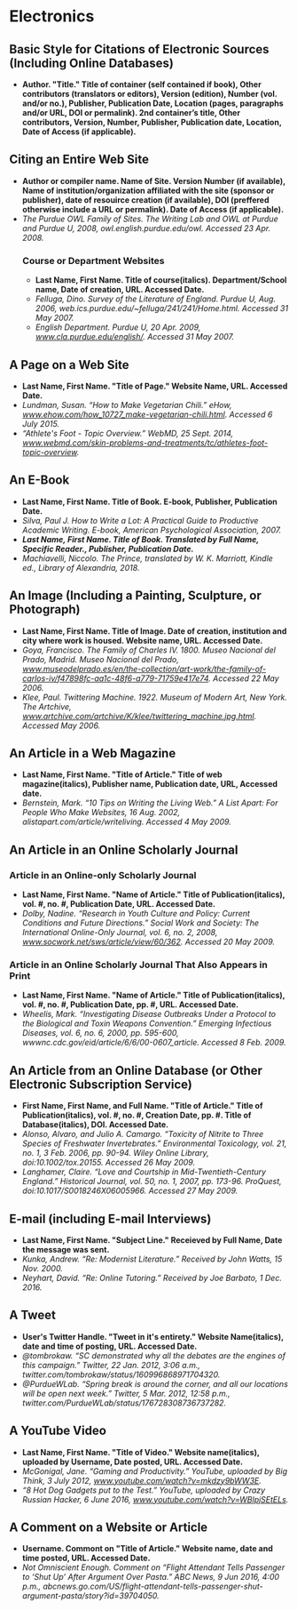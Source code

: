 
# Electronics

## Basic Style for Citations of Electronic Sources (Including Online Databases)
* **Author. "Title." Title of container (self contained if book), Other contributors (translators or editors), Version (edition), Number (vol. and/or no.), Publisher, Publication Date, Location (pages, paragraphs and/or URL, DOI or permalink). 2nd container’s title, Other contributors, Version, Number, Publisher, Publication date, Location, Date of Access (if applicable).**

## Citing an Entire Web Site
* **Author or compiler name. Name of Site. Version Number (if available), Name of institution/organization affiliated with the site (sponsor or publisher), date of resouirce creation (if available), DOI (preffered otherwise include a URL or permalink). Date of Access (if applicable).**
* *The Purdue OWL Family of Sites. The Writing Lab and OWL at Purdue and Purdue U, 2008, owl.english.purdue.edu/owl. Accessed 23 Apr. 2008.*
  ### Course or Department Websites
  * **Last Name, First Name. Title of course(italics). Department/School name, Date of creation, URL. Accessed Date.**
  * *Felluga, Dino. Survey of the Literature of England. Purdue U, Aug. 2006, web.ics.purdue.edu/~felluga/241/241/Home.html. Accessed 31 May 2007.*
  * *English Department. Purdue U, 20 Apr. 2009, www.cla.purdue.edu/english/. Accessed 31 May 2007.*
  
## A Page on a Web Site
* **Last Name, First Name. "Title of Page." Website Name, URL. Accessed Date.**
* *Lundman, Susan. “How to Make Vegetarian Chili.” eHow, www.ehow.com/how_10727_make-vegetarian-chili.html. Accessed 6 July 2015.*
* *“Athlete's Foot - Topic Overview.” WebMD, 25 Sept. 2014, www.webmd.com/skin-problems-and-treatments/tc/athletes-foot-topic-overview.*

## An E-Book
* **Last Name, First Name. Title of Book. E-book, Publisher, Publication Date.**
* *Silva, Paul J. How to Write a Lot: A Practical Guide to Productive Academic Writing. E-book, American Psychological Association, 2007.*
* ***Last Name, First Name. Title of Book. Translated by Full Name, Specific Reader., Publisher, Publication Date.***
* *Machiavelli, Niccolo. The Prince, translated by W. K. Marriott, Kindle ed., Library of Alexandria, 2018.*

## An Image (Including a Painting, Sculpture, or Photograph)
* **Last Name, First Name. Title of Image. Date of creation, institution and city where work is housed. Website name, URL. Accessed Date.**
* *Goya, Francisco. The Family of Charles IV. 1800. Museo Nacional del Prado, Madrid. Museo Nacional del Prado, www.museodelprado.es/en/the-collection/art-work/the-family-of-carlos-iv/f47898fc-aa1c-48f6-a779-71759e417e74. Accessed 22 May 2006.*
* *Klee, Paul. Twittering Machine. 1922. Museum of Modern Art, New York. The Artchive, www.artchive.com/artchive/K/klee/twittering_machine.jpg.html. Accessed May 2006.*

## An Article in a Web Magazine
* **Last Name, First Name. "Title of Article." Title of web magazine(italics), Publisher name, Publication date, URL, Accessed date.**
* *Bernstein, Mark. “10 Tips on Writing the Living Web.” A List Apart: For People Who Make Websites, 16 Aug. 2002, alistapart.com/article/writeliving. Accessed 4 May 2009.*

## An Article in an Online Scholarly Journal
  ### Article in an Online-only Scholarly Journal
  * **Last Name, First Name. "Name of Article." Title of Publication(italics), vol. #, no. #, Publication Date, URL. Accessed Date.**
  * *Dolby, Nadine. “Research in Youth Culture and Policy: Current Conditions and Future Directions.” Social Work and Society: The International Online-Only Journal, vol. 6, no. 2, 2008, www.socwork.net/sws/article/view/60/362. Accessed 20 May 2009.*
  ### Article in an Online Scholarly Journal That Also Appears in Print
  * **Last Name, First Name. "Name of Article." Title of Publication(italics), vol. #, no. #, Publication Date, pp. #, URL. Accessed Date.**
  * *Wheelis, Mark. “Investigating Disease Outbreaks Under a Protocol to the Biological and Toxin Weapons Convention.” Emerging Infectious Diseases, vol. 6, no. 6, 2000, pp. 595-600, wwwnc.cdc.gov/eid/article/6/6/00-0607_article. Accessed 8 Feb. 2009.*

## An Article from an Online Database (or Other Electronic Subscription Service)
* **First Name, First Name, and Full Name. "Title of Article." Title of Publication(italics), vol. #, no. #, Creation Date, pp. #. Title of Database(italics), DOI. Accessed Date.**
* *Alonso, Alvaro, and Julio A. Camargo. “Toxicity of Nitrite to Three Species of Freshwater Invertebrates.” Environmental Toxicology, vol. 21, no. 1, 3 Feb. 2006, pp. 90-94. Wiley Online Library, doi:10.1002/tox.20155. Accessed 26 May 2009.*
* *Langhamer, Claire. “Love and Courtship in Mid-Twentieth-Century England.” Historical Journal, vol. 50, no. 1, 2007, pp. 173-96. ProQuest, doi:10.1017/S0018246X06005966. Accessed 27 May 2009.*

## E-mail (including E-mail Interviews)
* **Last Name, First Name. "Subject Line." Receieved by Full Name, Date the message was sent.**
* *Kunka, Andrew. “Re: Modernist Literature.” Received by John Watts, 15 Nov. 2000.*
* *Neyhart, David. “Re: Online Tutoring.” Received by Joe Barbato, 1 Dec. 2016.*

## A Tweet
* **User's Twitter Handle. "Tweet in it's entirety." Website Name(italics), date and time of posting, URL. Accessed Date.**
* *@tombrokaw. “SC demonstrated why all the debates are the engines of this campaign.” Twitter, 22 Jan. 2012, 3:06 a.m., twitter.com/tombrokaw/status/160996868971704320.*
* *@PurdueWLab. “Spring break is around the corner, and all our locations will be open next week.” Twitter, 5 Mar. 2012, 12:58 p.m., twitter.com/PurdueWLab/status/176728308736737282.*

## A YouTube Video
* **Last Name, First Name. "Title of Video." Website name(italics), uploaded by Username, Date posted, URL. Accessed Date.**
* *McGonigal, Jane. “Gaming and Productivity.” YouTube, uploaded by Big Think, 3 July 2012, www.youtube.com/watch?v=mkdzy9bWW3E.*
* *“8 Hot Dog Gadgets put to the Test.” YouTube, uploaded by Crazy Russian Hacker, 6 June 2016, www.youtube.com/watch?v=WBlpjSEtELs.*

## A Comment on a Website or Article
* **Username. Commont on "Title of Article." Website name, date and time posted, URL. Accessed Date.**
* *Not Omniscient Enough. Comment on “Flight Attendant Tells Passenger to ‘Shut Up’ After Argument Over Pasta.” ABC News, 9 Jun 2016, 4:00 p.m., abcnews.go.com/US/flight-attendant-tells-passenger-shut-argument-pasta/story?id=39704050.*
